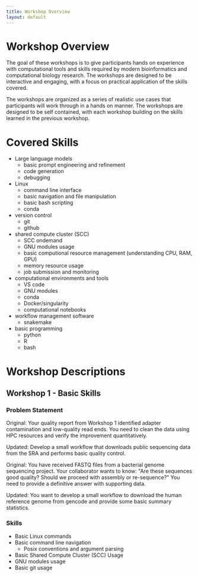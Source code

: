 ```yaml
---
title: Workshop Overview
layout: default
---
```


# Workshop Overview

The goal of these workshops is to give participants hands on experience with computational tools and skills required by modern bioinformatics and computational biology research. The workshops are designed to be interactive and engaging, with a focus on practical application of the skills covered.

The workshops are organized as a series of realistic use cases that participants will work through in a hands on manner. The workshops are designed to be self contained, with each workshop building on the skills learned in the previous workshop.

# Covered Skills

- Large language models
    - basic prompt engineering and refinement
    - code generation
    - debugging
- Linux
    - command line interface
    - basic navigation and file manipulation
    - basic bash scripting
    - conda 
- version control
    - git
    - github
- shared compute cluster (SCC)
    - SCC ondemand
    - GNU modules usage
    - basic computional resource management (understanding CPU, RAM, GPU)
    - memory resource usage
    - job submission and monitoring
- computational environments and tools
    - VS code
    - GNU modules
    - conda
    - Docker/singularity
    - computational notebooks
- workflow management software
    - snakemake
- basic programming
    - python
    - R
    - bash

# Workshop Descriptions

## Workshop 1 - Basic Skills

### Problem Statement

Original: Your quality report from Workshop 1 identified adapter contamination and low-quality read ends. You need to clean the data using HPC resources and verify the improvement quantitatively.

Updated: Develop a small workflow that downloads public sequencing data from the SRA and performs basic quality control. 

Original: You have received FASTQ files from a bacterial genome sequencing project. Your collaborator wants to know: "Are these sequences good quality? Should we proceed with assembly or re-sequence?" You need to provide a definitive answer with supporting data.

Updated: You want to develop a small workflow to download the human reference genome from gencode and provide some basic summary statistics. 

### Skills

- Basic Linux commands
- Basic command line navigation
    - Posix conventions and argument parsing
- Basic Shared Compute Cluster (SCC) Usage
- GNU modules usage
- Basic git usage